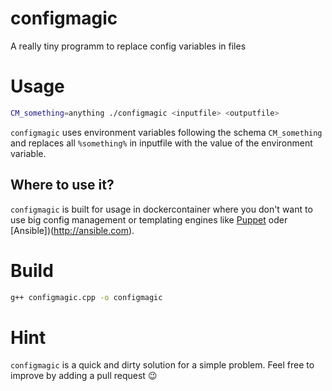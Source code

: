 # configmagic
A really tiny programm to replace config variables in files

# Usage

```bash
CM_something=anything ./configmagic <inputfile> <outputfile>
```

`configmagic` uses environment variables following the schema `CM_something` and replaces all `%something%` in inputfile with the value of the environment variable.

## Where to use it?

`configmagic` is built for usage in dockercontainer where you don't want to use big config management or templating engines like [Puppet](https://puppet.com/) oder [Ansible])(http://ansible.com).

# Build
```bash
g++ configmagic.cpp -o configmagic
```

# Hint
`configmagic` is a quick and dirty solution for a simple problem. Feel free to improve by adding a pull request :wink:
